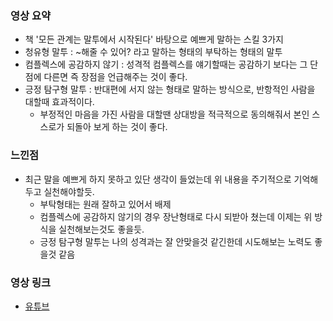 ### 영상 요약
- 책 '모든 관계는 말투에서 시작된다' 바탕으로 예쁘게 말하는 스킬 3가지
- 청유형 말투 : ~해줄 수 있어? 라고 말하는 형태의 부탁하는 형태의 말투
- 컴플렉스에 공감하지 않기 : 성격적 컴플렉스를 얘기할때는 공감하기 보다는 그 단점에 다른면 즉 장점을 언급해주는 것이 좋다.
- 긍정 탐구형 말투 : 반대편에 서지 않는 형태로 말하는 방식으로, 반항적인 사람을 대할때 효과적이다. 
    - 부정적인 마음을 가진 사람을 대할땐 상대방을 적극적으로 동의해줘서 본인 스스로가 되돌아 보게 하는 것이 좋다.

### 느낀점
- 최근 말을 예쁘게 하지 못하고 있단 생각이 들었는데 위 내용을 주기적으로 기억해두고 실천해야할듯.
    - 부탁형태는 원래 잘하고 있어서 배제
    - 컴플렉스에 공감하지 않기의 경우 장난형태로 다시 되받아 쳤는데 이제는 위 방식을 실천해보는것도 좋을듯.
    - 긍정 탐구형 말투는 나의 성격과는 잘 안맞을것 같긴한데 시도해보는 노력도 좋을것 같음

### 영상 링크
- [유튜브](https://www.youtube.com/watch?v=KxMeyCX6y_U)